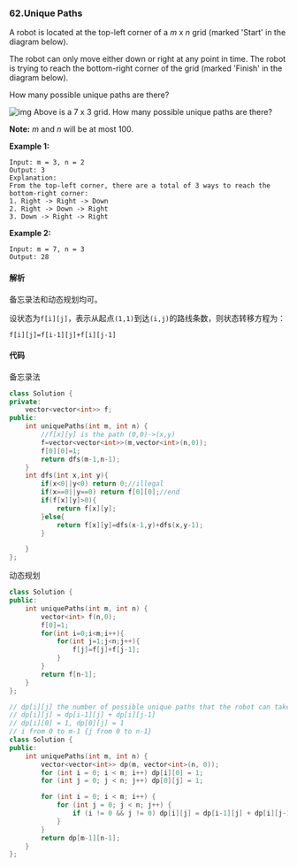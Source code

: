 ### 62.Unique Paths

A robot is located at the top-left corner of a *m* x *n* grid (marked 'Start' in the diagram below).

The robot can only move either down or right at any point in time. The robot is trying to reach the bottom-right corner of the grid (marked 'Finish' in the diagram below).

How many possible unique paths are there?

![img](https://leetcode.com/static/images/problemset/robot_maze.png)
Above is a 7 x 3 grid. How many possible unique paths are there?

**Note:** *m* and *n* will be at most 100.

**Example 1:**

```
Input: m = 3, n = 2
Output: 3
Explanation:
From the top-left corner, there are a total of 3 ways to reach the bottom-right corner:
1. Right -> Right -> Down
2. Right -> Down -> Right
3. Down -> Right -> Right
```

**Example 2:**

```
Input: m = 7, n = 3
Output: 28
```

#### 解析

备忘录法和动态规划均可。

设状态为`f[i][j]`，表示从起点`(1,1)`到达`(i,j)`的路线条数，则状态转移方程为：

```
f[i][j]=f[i-1][j]+f[i][j-1]
```

#### 代码

备忘录法

```cpp
class Solution {
private:
    vector<vector<int>> f;
public:
    int uniquePaths(int m, int n) {
        //f[x][y] is the path (0,0)->(x,y)
        f=vector<vector<int>>(m,vector<int>(n,0));
        f[0][0]=1;
        return dfs(m-1,n-1);
    }
    int dfs(int x,int y){
        if(x<0||y<0) return 0;//illegal
        if(x==0||y==0) return f[0][0];//end
        if(f[x][y]>0){
            return f[x][y];
        }else{
            return f[x][y]=dfs(x-1,y)+dfs(x,y-1);
        }

    }
};
```

动态规划

```cpp
class Solution {
public:
    int uniquePaths(int m, int n) {
        vector<int> f(n,0);
        f[0]=1;
        for(int i=0;i<m;i++){
            for(int j=1;j<n;j++){
                f[j]=f[j]+f[j-1];
            }
        }
        return f[n-1];
    }
};
```



```cpp
// dp[i][j] the number of possible unique paths that the robot can take to reach (i, j)
// dp[i][j] = dp[i-1][j] + dp[i][j-1]
// dp[i][0] = 1, dp[0][j] = 1
// i from 0 to m-1 {j from 0 to n-1}
class Solution {
public:
    int uniquePaths(int m, int n) {
        vector<vector<int>> dp(m, vector<int>(n, 0));
        for (int i = 0; i < m; i++) dp[i][0] = 1;
        for (int j = 0; j < n; j++) dp[0][j] = 1;

        for (int i = 0; i < m; i++) {
            for (int j = 0; j < n; j++) {
                if (i != 0 && j != 0) dp[i][j] = dp[i-1][j] + dp[i][j-1];
            }
        }
        return dp[m-1][n-1];
    }
};
```
